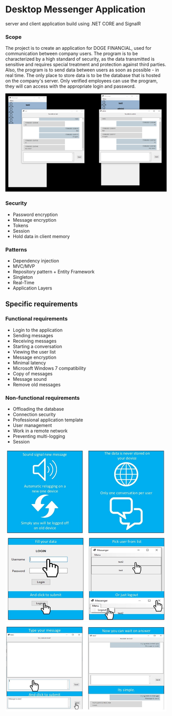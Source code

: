 # Desktop Messenger Application
server and client application build using .NET CORE and SignalR

### Scope
The project is to create an application for DOGE FINANCIAL, used for communication 
between company users. The program is to be characterized by a high standard of security, as the data transmitted is sensitive and requires special treatment and protection against third parties. Also, the program is to send data between users as soon as possible - in real time. The only place to store data is to be the database that is hosted on the company's server. Only verified employees can use the program, they will can access with the appropriate login and password. 

![App overview 4](./Images/4.PNG)

### Security 
- Password encryption 
- Message encryption 
- Tokens
- Session
- Hold data in client memory 

### Patterns
- Dependency injection 
- MVC/MVP 
- Repository pattern + Entity Framework 
- Singleton
- Real-Time 
- Application Layers 

## Specific requirements
### Functional requirements
- Login to the application
- Sending messages 
- Receiving messages 
- Starting a conversation 
- Viewing the user list 
- Message encryption 
- Minimal latency 
- Microsoft Windows 7 compatibility 
- Copy of messages 
- Message sound 
- Remove old messages 
 ### Non-functional requirements 
- Offloading the database 
- Connection security 
- Professional application template 
- User management 
- Work in a remote network 
- Preventing multi-logging 
- Session

![App overview 3](./Images/3.jpg)
![App overview 1](./Images/1.jpg)
![App overview 2](./Images/2.jpg)



